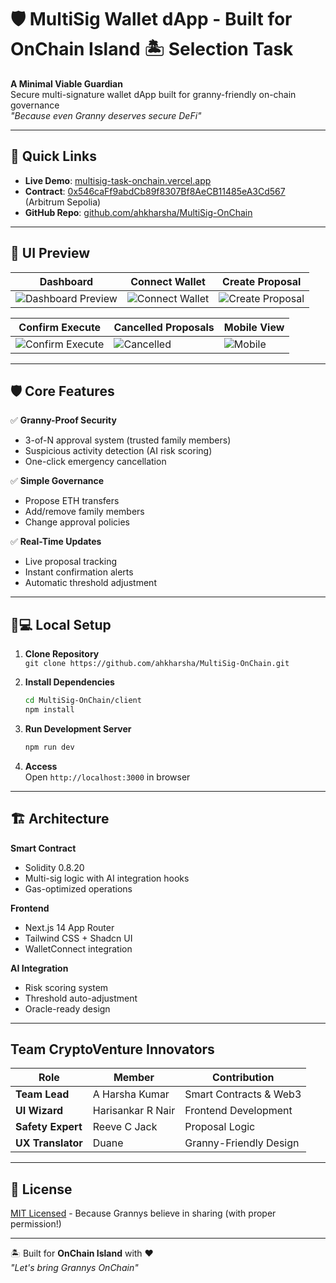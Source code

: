 # 🛡️ MultiSig Wallet dApp - Built for OnChain Island 🏝️ Selection Task

**A Minimal Viable Guardian**  
Secure multi-signature wallet dApp built for granny-friendly on-chain governance  
*"Because even Granny deserves secure DeFi"*  

---

## 🚀 Quick Links  

- **Live Demo**: [multisig-task-onchain.vercel.app](https://multisig-task-onchain.vercel.app)  
- **Contract**: [0x546caFf9abdCb89f8307Bf8AeCB11485eA3Cd567](https://sepolia.arbiscan.io/address/0x546caFf9abdCb89f8307Bf8AeCB11485eA3Cd567) (Arbitrum Sepolia)  
- **GitHub Repo**: [github.com/ahkharsha/MultiSig-OnChain](https://github.com/ahkharsha/MultiSig-OnChain)  

---

## 👀 UI Preview  

| Dashboard | Connect Wallet | Create Proposal |  
|-----------|----------------|-----------------|  
| ![Dashboard Preview]() | ![Connect Wallet]() | ![Create Proposal]() |  

| Confirm Execute | Cancelled Proposals | Mobile View |  
|-----------------|---------------------|-------------|  
| ![Confirm Execute]() | ![Cancelled]() | ![Mobile]() |  

---

## 🛡️ Core Features  

✅ **Granny-Proof Security**  
- 3-of-N approval system (trusted family members)  
- Suspicious activity detection (AI risk scoring)  
- One-click emergency cancellation  

✅ **Simple Governance**  
- Propose ETH transfers  
- Add/remove family members  
- Change approval policies  

✅ **Real-Time Updates**  
- Live proposal tracking  
- Instant confirmation alerts  
- Automatic threshold adjustment  

---

## 🧑💻 Local Setup  

1. **Clone Repository**  
   `git clone https://github.com/ahkharsha/MultiSig-OnChain.git`  

2. **Install Dependencies**  
   ```bash
   cd MultiSig-OnChain/client
   npm install
   ```

3. **Run Development Server**  
   ```bash
   npm run dev
   ```

4. **Access**  
   Open `http://localhost:3000` in browser  

---

## 🏗️ Architecture  

**Smart Contract**  
- Solidity 0.8.20  
- Multi-sig logic with AI integration hooks  
- Gas-optimized operations  

**Frontend**  
- Next.js 14 App Router  
- Tailwind CSS + Shadcn UI  
- WalletConnect integration  

**AI Integration**  
- Risk scoring system  
- Threshold auto-adjustment  
- Oracle-ready design  

---

## Team CryptoVenture Innovators

| Role | Member | Contribution |  
|------|--------|--------------|  
| **Team Lead** | A Harsha Kumar | Smart Contracts & Web3 |  
| **UI Wizard** | Harisankar R Nair | Frontend Development |  
| **Safety Expert** | Reeve C Jack | Proposal Logic |  
| **UX Translator** | Duane | Granny-Friendly Design |  

---

## 📜 License  

[MIT Licensed](https://github.com/ahkharsha/MultiSig-OnChain/blob/main/LICENSE) - Because Grannys believe in sharing (with proper permission!)  

---

🏝️ Built for **OnChain Island** with ❤️  
*"Let's bring Grannys OnChain"*  